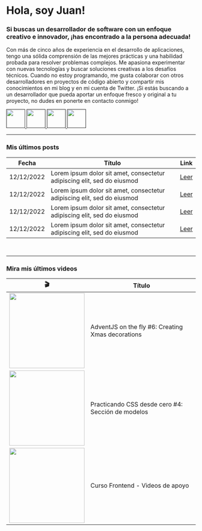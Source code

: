<h1>Hola, soy Juan!</h1>
<h3>Si buscas un desarrollador de software con un enfoque creativo e innovador, ¡has encontrado a la persona adecuada!
</h3>

Con más de cinco años de experiencia en el desarrollo de aplicaciones, tengo una sólida comprensión de las mejores
prácticas y una habilidad probada para resolver problemas complejos. Me apasiona experimentar con nuevas tecnologías y
buscar soluciones creativas a los desafíos técnicos. Cuando no estoy programando, me gusta colaborar con otros
desarrolladores en proyectos de código abierto y compartir mis conocimientos en mi blog y en mi cuenta de Twitter. ¡Si
estás buscando a un desarrollador que pueda aportar un enfoque fresco y original a tu proyecto, no dudes en ponerte en
contacto conmigo!

<p align="left">
  <a href="">
    <img alt="" width="50px"
      src="https://user-images.githubusercontent.com/43545812/144034996-602b144a-16e1-41cc-99e7-c6040b20dcaf.png" />
  </a>
  <a href="">
    <img alt="" width="50px"
      src="https://user-images.githubusercontent.com/43545812/144035037-0f415fc7-9f96-4517-a370-ccc6e78a714b.png" />
  </a>
  <a href="">
    <img alt="" width="50px"
      src="https://user-images.githubusercontent.com/43545812/144035088-0dfb165f-8fe0-4d13-896c-876c29d2b128.png" />
  </a>
  <a href="">
    <img alt="" width="50px"
      src="https://user-images.githubusercontent.com/43545812/144035120-1ad5169b-91c7-4078-bef9-6a82c733f373.png" />
  </a>
</p>

<hr />
<h3>Mis últimos posts</h3>
<table>
  <thead>
    <tr>
      <th>Fecha</th>
      <th>Título</th>
      <th>Link</th>
    </tr>
  </thead>
  <tbody>
    <tr>
      <td>
        12/12/2022
      </td>
      <td>
        Lorem ipsum dolor sit amet, consectetur adipiscing elit, sed do eiusmod
      </td>
      <td>
        <a href="#">Leer</a>
      </td>
    </tr>
    <tr>
      <td>
        12/12/2022
      </td>
      <td>
        Lorem ipsum dolor sit amet, consectetur adipiscing elit, sed do eiusmod
      </td>
      <td>
        <a href="#">Leer</a>
      </td>
    </tr>
    <tr>
      <td>
        12/12/2022
      </td>
      <td>
        Lorem ipsum dolor sit amet, consectetur adipiscing elit, sed do eiusmod
      </td>
      <td>
        <a href="#">Leer</a>
      </td>
    </tr>
    <tr>
      <td>
        12/12/2022
      </td>
      <td>
        Lorem ipsum dolor sit amet, consectetur adipiscing elit, sed do eiusmod
      </td>
      <td>
        <a href="#">Leer</a>
      </td>
    </tr>
  </tbody>
</table>
<br />

<hr />
<h3>Mira mis últimos videos</h3>
<table>
  <thead>
    <tr>
      <th>🎬</th>
      <th>Título</th>
    </tr>
  </thead>
  <tbody>
 
  <tr>
    <td>
      <a href="https://youtube.com/watch?v=DWRb05qosak">
        <img
          width="200"
          src="https://i.ytimg.com/vi/DWRb05qosak/mqdefault.jpg"
        />
      </a>
    </td>
    <td>AdventJS on the fly #6: Creating Xmas decorations</td>
  </tr>
 
  <tr>
    <td>
      <a href="https://youtube.com/watch?v=gUxmFHvcXgk">
        <img
          width="200"
          src="https://i.ytimg.com/vi/gUxmFHvcXgk/mqdefault.jpg"
        />
      </a>
    </td>
    <td>Practicando CSS desde cero #4: Sección de modelos</td>
  </tr>
 
  <tr>
    <td>
      <a href="https://youtube.com/watch?v=undefined">
        <img
          width="200"
          src="https://i.ytimg.com/vi/jsvmxYNxtOY/mqdefault.jpg"
        />
      </a>
    </td>
    <td>Curso Frontend - Videos de apoyo</td>
  </tr>
 
  </tbody>
</table>
<br />
